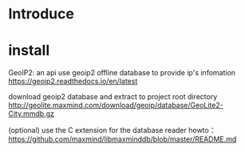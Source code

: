 # Introduce


# install
GeoIP2: an api use geoip2 offline database to provide ip's infomation
https://geoip2.readthedocs.io/en/latest
 
download geoip2 database and extract to project root directory
http://geolite.maxmind.com/download/geoip/database/GeoLite2-City.mmdb.gz

(optional) use the C extension for the database reader
howto：https://github.com/maxmind/libmaxminddb/blob/master/README.md